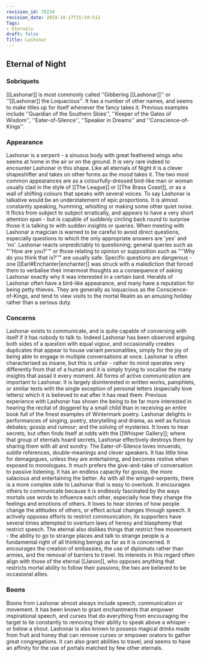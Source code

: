 ```yaml
---
revision_id: 78234
revision_date: 2019-10-17T15:59:51Z
Tags:
- Eternals
draft: false
Title: Lashonar
---
```

## Eternal of Night
### Sobriquets
[[Lashonar]] is most commonly called ''Gibbering [[Lashonar]]'' or ''[[Lashonar]] the Loquacious''.
It has a number of other names, and seems to make titles up for itself whenever the fancy takes it. Previous examples include ''Guardian of the Southern Skies'', ''Keeper of the Gates of Wisdom'', ''Eater-of-Silence'', ''Speaker in Dreams'' and ''Conscience-of-Kings''.
### Appearance
Lashonar is a serpent - a sinuous body with great feathered wings who seems at home in the air or on the ground. It is very rare indeed to encounter Lashonar in this shape. Like all eternals of Night it is a clever shapeshifter and takes on other forms as the mood takes it. The two most common appearances are as a colourfully-dressed bird-like man or woman usually clad in the style of [[The League]] or [[The Brass Coast]], or as a wall of shifting colours that speaks with several voices.
To say Lashonar is talkative would be an understatement of epic proportions. It is almost constantly speaking, humming, whistling or making some other quiet noise. It flicks from subject to subject erratically, and appears to have a very short attention span - but is capable of suddenly circling back round to surprise those it is talking to with sudden insights or queries.
When meeting with Lashonar a magician is warned to be careful to avoid direct questions, especially questions to which the only appropriate answers are 'yes' and 'no'. Lashonar reacts unpredictably to questioning; general queries such as "''How are you?''" or those relating to opinion or supposition such as "''Why do you think that is?''" are usually safe. Specific questions are dangerous - one [[Earl#Enchanter|enchanter]] was struck with a malediction that forced them to verbalise their innermost thoughts as a consequence of asking Lashonar exactly why it was interested in a certain bard.
Heralds of Lashonar often have a bird-like appearance, and many have a reputation for being petty thieves. They are generally as loquacious as the Conscience-of-Kings, and tend to view visits to the mortal Realm as an amusing holiday rather than a serious duty.
### Concerns
Lashonar exists to communicate, and is quite capable of conversing with itself if it has nobody to talk to. Indeed Lashonar has been observed arguing both sides of a question with equal vigour, and occasionally creates duplicates that appear to house variant personalities, simply for the joy of being able to engage in multiple conversations at once. Lashonar is often characterised as insane, but this is unfair - rather its mind operates very differently from that of a human and it is simply trying to vocalise the many insights that assail it every moment.
All forms of active communication are important to Lashonar. It is largely disinterested in written works, pamphlets, or similar texts with the single exception of personal letters (especially love letters) which it is believed to eat after it has read them. Previous experience with Lashonar has shown the being to be far more interested in hearing the recital of doggerel by a small child than in receiving an entire book full of the finest examples of Wintermark poetry. 
Lashonar delights in performances of singing, poetry, storytelling and drama, as well as furious debates; gossip and rumour; and the solving of mysteries. It loves to hear secrets, but often finds itself at odds with the [[Whisper Gallery]]; where that group of eternals hoard secrets, Lashonar effectively destroys them by sharing them with all and sundry.
The Eater-of-Silence loves innuendo, subtle references, double-meanings and clever speakers. It has little time for demagogues, unless they are entertaining, and becomes restive when exposed to monologues. It much prefers the give-and-take of conversation to passive listening. It has an endless capacity for gossip, the more salacious and entertaining the better.
As with all the winged-serpents, there is a more complex side to Lashonar that is easy to overlook. It encourages others to communicate because it is endlessly fascinated by the ways mortals use words to influence each other, especially how they change the feelings and emotions of others. It loves to hear stories of how people change the attitudes of others, or effect actual changes through speech.
It actively opposes efforts to restrict communication; its supporters have several times attempted to overturn laws of heresy and blasphemy that restrict speech. The eternal also dislikes things that restrict free movement - the ability to go to strange places and talk to strange people is a fundamental right of all thinking beings as far as it is concerned. It encourages the creation of embassies, the use of diplomats rather than armies, and the removal of barriers to travel. Its interests in this regard often align with those of the eternal [[Janon]], who opposes anything that restricts mortal ability to follow their passions; the two are believed to be occasional allies.
### Boons
Boons from Lashonar almost always include speech, communication or movement. It has been known to grant enchantments that empower inspirational speech, and curses that do everything from encouraging the target to lie constantly to removing their ability to speak above a whisper - or below a shout. Lashonar is also known to possess magical drinks made from fruit and honey that can remove curses or empower orators to gather great congregations.
It can also grant abilities to travel, and seems to have an affinity for the use of portals matched by few other eternals.